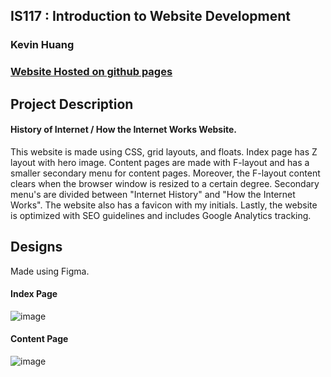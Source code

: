 ## IS117 : Introduction to Website Development
### Kevin Huang
### [Website Hosted on github pages](https://k3vinhu4ng.github.io/Internet_History_How/)

## Project Description
#### History of Internet / How the Internet Works Website.
This website is made using CSS, grid layouts, and floats. Index page has Z layout with hero image. Content pages are made with F-layout and has a smaller secondary menu for content pages. Moreover, the F-layout content clears when the browser window is resized to a certain degree.  Secondary menu's are divided between "Internet History" and "How the Internet Works". The website also has a favicon with my initials. Lastly, the website is optimized with SEO guidelines and includes Google Analytics tracking.


## Designs
Made using Figma.

#### Index Page
![image](https://user-images.githubusercontent.com/77855188/117561875-820e6180-b068-11eb-938f-0937db468c54.png)

#### Content Page

![image](https://user-images.githubusercontent.com/77855188/117561885-9eaa9980-b068-11eb-8100-c6c9dc5e73d9.png)
